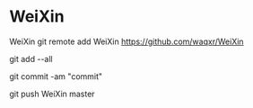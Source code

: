 # WeiXin
WeiXin
git remote add WeiXin https://github.com/waqxr/WeiXin

git add --all

git commit -am "commit"

git push WeiXin master